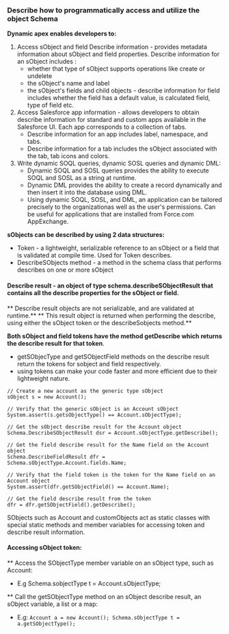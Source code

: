 ### Describe how to programmatically access and utilize the object Schema

**Dynamic apex enables developers to:**
1. Access sObject and field Describe information - provides metadata information about sObject and field properties. Describe information for an sObject includes :
    + whether that type of sObject supports operations like create or undelete
    + the sObject's name and label
    + the sObject's fields and child objects - describe information for field includes whether the field has a default value, is calculated field, type of field etc.
2. Access Salesforce app information - allows developers to obtain describe information for standard and custom apps available in the Salesforce UI. Each app corresponds to a collection of tabs. 
     + Describe information for an app includes label, namespace, and tabs. 
     + Describe information for a tab includes the sObject associated with the tab, tab icons and colors.
3. Write dynamic SOQL queries, dynamic SOSL queries and dynamic DML:
    + Dynamic SOQL and SOSL queries provides the ability to execute SOQL and SOSL as a string at runtime.
    + Dynamic DML provides the ability to create a record dynamically and then insert it into the database using DML.
    + Using dynamic SOQL, SOSL, and DML, an application can be tailored precisely to the organizationas well as the user's permissions. Can be useful for applications that are installed from Force.com AppExchange.
    
**sObjects can be described by using 2 data structures:**
* Token - a lightweight, serializable reference to an sObject or a field that is validated at compile time. Used for Token describes.
* DescribeSObjects method - a method in the schema class that performs describes on one or more sObject

#### Describe result - an object of type schema.describeSObjectResult that contains all the describe properties for the sObject or field.
** Describe result objects are not serializable, and are validated at runtime.** 
** This result object is returned when performing the describe, using either the sObject token or the describeSobjects method.**

**Both sObject and field tokens have the method getDescribe which returns the describe result for that token**.
* getSObjecType and getSObjectField methods on the describe result return the tokens for sobject and field respectively.
* using tokens can make your code faster and more efficient due to their lightweight nature.

```
// Create a new account as the generic type sObject
sObject s = new Account();

// Verify that the generic sObject is an Account sObject
System.assert(s.getsObjectType() == Account.sObjectType);

// Get the sObject describe result for the Account object
Schema.DescribeSObjectResult dsr = Account.sObjectType.getDescribe();

// Get the field describe result for the Name field on the Account object
Schema.DescribeFieldResult dfr = Schema.sObjectType.Account.fields.Name;

// Verify that the field token is the token for the Name field on an Account object
System.assert(dfr.getSObjectField() == Account.Name);

// Get the field describe result from the token
dfr = dfr.getSObjectField().getDescribe();
```

SObjects such as Account and customObjects act as static classes with special static methods and member variables for accessing token and describe result information.
#### Accessing sObject token:
** Access the SObjectType member variable on an sObject type, such as Account: 
* E.g Schema.sobjectType t = Account.sObjectType;

** Call the getSObjectType method on an sObject describe result, an sObject variable, a list or a map: 
* E.g: ``` Account a = new Account(); Schema.sObjectType t = a.getSObjectType();   ```

